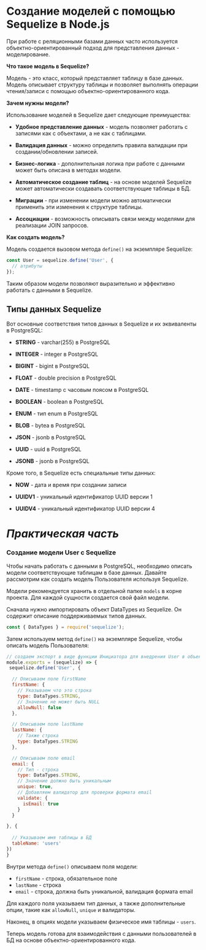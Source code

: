 # Создание моделей с помощью Sequelize в Node.js

При работе с реляционными базами данных часто используется объектно-ориентированный подход для представления данных - моделирование. 

**Что такое модель в Sequelize?**

Модель - это класс, который представляет таблицу в базе данных. Модель описывает структуру таблицы и позволяет выполнять операции чтения/записи с помощью объектно-ориентированного кода.

**Зачем нужны модели?**

Использование моделей в Sequelize дает следующие преимущества:

- **Удобное представление данных** - модель позволяет работать с записями как с объектами, а не как с таблицами.

- **Валидация данных** - можно определить правила валидации при создании/обновлении записей.

- **Бизнес-логика** - дополнительная логика при работе с данными может быть описана в методах модели.

- **Автоматическое создание таблиц** - на основе моделей Sequelize может автоматически создавать соответствующие таблицы в БД.

- **Миграции** - при изменении модели можно автоматически применить эти изменения к структуре таблицы.

- **Ассоциации** - возможность описывать связи между моделями для реализации JOIN запросов.

**Как создать модель?**

Модель создается вызовом метода `define()` на экземпляре Sequelize:

```js
const User = sequelize.define('User', {
  // атрибуты
});
```

Таким образом модели позволяют выразительно и эффективно работать с данными в Sequelize.

## Типы данных Sequelize

Вот основные соответствия типов данных в Sequelize и их эквиваленты в PostgreSQL:

- **STRING** - varchar(255) в PostgreSQL

- **INTEGER** - integer в PostgreSQL 

- **BIGINT** - bigint в PostgreSQL

- **FLOAT** - double precision в PostgreSQL

- **DATE** - timestamp с часовым поясом в PostgreSQL

- **BOOLEAN** - boolean в PostgreSQL  

- **ENUM** - тип enum в PostgreSQL

- **BLOB** - bytea в PostgreSQL

- **JSON** - jsonb в PostgreSQL

- **UUID** - uuid в PostgreSQL

- **JSONB** - jsonb в PostgreSQL

Кроме того, в Sequelize есть специальные типы данных:

- **NOW** - дата и время при создании записи

- **UUIDV1** - уникальный идентификатор UUID версии 1

- **UUIDV4** - уникальный идентификатор UUID версии 4


# ***Практическая часть***

### Создание модели User с Sequelize


Чтобы начать работать с данными в PostgreSQL, необходимо описать модели соответствующие таблицам в базе данных. Давайте рассмотрим как создать модель Пользователя используя Sequelize.

Модели рекомендуется хранить в отдельной папке `models` в корне проекта. Для каждой сущности создается свой файл модели.

Сначала нужно импортировать объект DataTypes из Sequelize. Он содержит описание поддерживаемых типов данных.

```js
const { DataTypes } = require('sequelize');
```

Затем используем метод `define()` на экземпляре Sequelize, чтобы описать модель Пользователя:

```js 
// создаем экспорт в виде функции Инициатора для внедрения User в объект sequelize
module.exports = (sequelize) => {
 sequelize.define('User', {

  // Описываем поле firstName
  firstName: {
    // Указываем что это строка 
    type: DataTypes.STRING,
    // Значение не может быть NULL
    allowNull: false
  },

  // Описываем поле lastName
  lastName: {
    // Также строка
    type: DataTypes.STRING
  },

  // Описываем поле email
  email: {
    // Тип - строка
    type: DataTypes.STRING,
    // Значение должно быть уникальным 
    unique: true,
    // Добавляем валидатор для проверки формата email 
    validate: {
      isEmail: true  
    }
  }

}, {
  
  // Указываем имя таблицы в БД
  tableName: 'users' 
})
}
```

Внутри метода `define()` описываем поля модели:

- `firstName` - строка, обязательное поле
- `lastName` - строка
- `email` - строка, должна быть уникальной, валидация формата email

Для каждого поля указываем тип данных, а также дополнительные опции, такие как `allowNull`, `unique` и валидаторы.

Наконец, в опциях модели указываем физическое имя таблицы - `users`.

Теперь модель готова для взаимодействия с данными пользователей в БД на основе объектно-ориентированного кода.